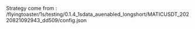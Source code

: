 Strategy come from : /flyingtoaster/1s/testing/0.1.4_1sdata_auenabled_longshort/MATICUSDT_20220821092943_dd509/config.json